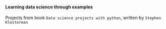 #### Learning data science through examples
Projects from book `Data science projects with python`,
written by `Stephen Klosterman`